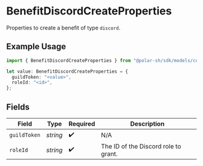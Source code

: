 # BenefitDiscordCreateProperties

Properties to create a benefit of type `discord`.

## Example Usage

```typescript
import { BenefitDiscordCreateProperties } from "@polar-sh/sdk/models/components";

let value: BenefitDiscordCreateProperties = {
  guildToken: "<value>",
  roleId: "<id>",
};
```

## Fields

| Field                                | Type                                 | Required                             | Description                          |
| ------------------------------------ | ------------------------------------ | ------------------------------------ | ------------------------------------ |
| `guildToken`                         | *string*                             | :heavy_check_mark:                   | N/A                                  |
| `roleId`                             | *string*                             | :heavy_check_mark:                   | The ID of the Discord role to grant. |